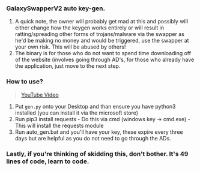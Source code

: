 ### GalaxySwapperV2 auto key-gen. 

1. A quick note, the owner will probably get mad at this and possibly will either change how the keygen works entirely or will result in ratting/spreading other forms of trojans/malware via the swapper as he'd be making no money and would be triggered, use the swapper at your own risk. This will be abused by others!
2. The binary is for those who do not want to spend time downloading off of the website (involves going through AD's, for those who already have the application, just move to the next step.

### How to use?

> <a href=https://youtu.be/qB0fODNMi08>YouTube Video</a>
1. Put `gen.py` onto your Desktop and than ensure you have python3 installed (you can install it via the microsoft store) 
2. Run pip3 install requests - Do this via cmd (windows key -> cmd.exe) - This will install the requests module
3. Run auto_gen.bat and you'll have your key, these expire every three days but are helpful as you do not need to go through the ADs.

### Lastly, if you're thinking of skidding this, don't bother. It's 49 lines of code, learn to code.

